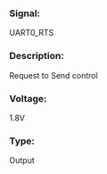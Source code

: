### Signal:
UART0_RTS 

### Description:
Request to Send control 

### Voltage:
1.8V

### Type:
Output